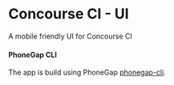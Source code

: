 # Concourse CI - UI

A mobile friendly UI for Concourse CI

#### PhoneGap CLI

The app is build using PhoneGap [phonegap-cli][phonegap-cli-url].


[phonegap-cli-url]: http://github.com/phonegap/phonegap-cli
[index-html]: https://github.com/pranaysharmadelhi/concourse/blob/master/www/index.html
